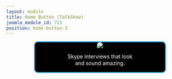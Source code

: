 ```yaml
---
layout: module
title: Home Button (TalkShow)
joomla_module_id: 721
position: home-button-3
---
```

<div align="center"><a href="/products/talkshow.html">
<div align="center" style="max-width: 350px; border-style: solid; border-width: 2px; border-color: #00a0d9; border-radius: 10px; background-color: #000000;"><img src="{{"images/home-page-buttons/hb-TalkShow.jpg" | cdn }}" style="border-radius: 10px 10px 0px 0px;" class="img-responsive" />
<p style="line-height: 1.3em; color: #ffffff;">Skype interviews that look<br />and sound amazing.</p>
</div>
</a></div>
